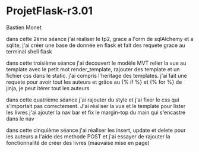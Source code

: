 # ProjetFlask-r3.01
Bastien Monet


dans cette 2ème séance j'ai réaliser le tp2, grace a l'orm de sqlAlchemy et a sqlite, j'ai créer une base de donnée en flask et fait des requete grace au terminal shell flask

dans cette troisième séance j'ai decouvert le modèle MVT relier la vue au template avec le petit mot render_template, rajouter des template et un fichier css dans le static. j'ai compris l'heritage des templates. j'ai fait une requete pour avoir tout les auteurs et grâce au {% if %} et {% for %} de jinja, je peut itérer tout les auteurs

dans cette quatrième séance j'ai rajouter du style et j'ai fixer le css qui s'importait pas correctement. J'ai réaliser la vue et le template pour lister les livres
j'ai ajouter la nav bar et fix le margin-top du main qui s'encastre dans le nav


dans cette cinquième séance j'ai réaliser les insert, update et delete pour les auteurs a l'aide des methode POST et j'ai essayer de rajouter la fonctionnalité de créer des livres (mauvaise mise en page)